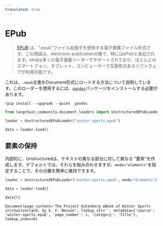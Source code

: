 ```yaml
---
translated: true
---
```


# EPub

>[EPUB](https://en.wikipedia.org/wiki/EPUB) は、".epub"ファイル拡張子を使用する電子書籍ファイル形式です。この用語は、electronic publicationの略で、時にはePubと表記されます。`EPUB`は多くの電子書籍リーダーでサポートされており、ほとんどのスマートフォン、タブレット、コンピューターで互換性のあるソフトウェアが利用可能です。

これは、`.epub`文書をDocument形式にロードする方法について説明しています。このローダーを使用するには、[`pandoc`](https://pandoc.org/installing.html)パッケージをインストールする必要があります。

```python
%pip install --upgrade --quiet  pandoc
```

```python
from langchain_community.document_loaders import UnstructuredEPubLoader
```

```python
loader = UnstructuredEPubLoader("winter-sports.epub")
```

```python
data = loader.load()
```

## 要素の保持

内部的に、Unstructuredは、テキストの異なる部分に対して異なる "要素"を作成します。デフォルトでは、それらを組み合わせますが、`mode="elements"`を指定することで、その分離を簡単に維持できます。

```python
loader = UnstructuredEPubLoader("winter-sports.epub", mode="elements")
```

```python
data = loader.load()
```

```python
data[0]
```

```output
Document(page_content='The Project Gutenberg eBook of Winter Sports in\nSwitzerland, by E. F. Benson', lookup_str='', metadata={'source': 'winter-sports.epub', 'page_number': 1, 'category': 'Title'}, lookup_index=0)
```
